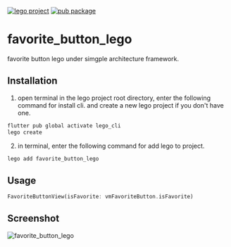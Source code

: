 [![lego project](https://img.shields.io/badge/powered%20by-lego-blue?logo=github)](https://github.com/melodysdreamj/lego)
[![pub package](https://img.shields.io/pub/v/favorite_button_lego.svg)](https://pub.dartlang.org/packages/favorite_button_lego)

# favorite_button_lego
favorite button lego under simgple architecture framework.

##  Installation
1. open terminal in the lego project root directory, enter the following command for install cli.
   and create a new lego project if you don't have one.
```bash
flutter pub global activate lego_cli
lego create
```
2. in terminal, enter the following command for add lego to project.
```bash
lego add favorite_button_lego
```

## Usage
```dart
FavoriteButtonView(isFavorite: vmFavoriteButton.isFavorite)
```

## Screenshot
![favorite_button_lego](https://github.com/flutter-lego/favorite_button_lego/assets/21379657/081a0248-9c19-4426-888e-521da26327b0)
